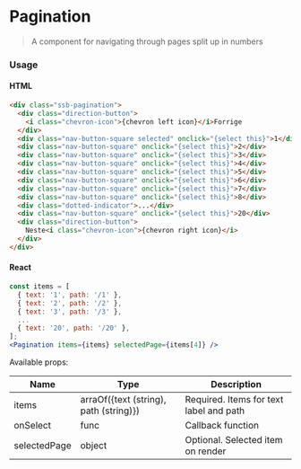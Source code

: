 Pagination
========

> A component for navigating through pages split up in numbers

### Usage

#### HTML

```html
<div class="ssb-pagination">
  <div class="direction-button">
    <i class="chevron-icon">{chevron left icon}</i>Forrige
  </div>
  <div class="nav-button-square selected" onclick="{select this}">1</div>
  <div class="nav-button-square" onclick="{select this}">2</div>
  <div class="nav-button-square" onclick="{select this}">3</div>
  <div class="nav-button-square" onclick="{select this}">4</div>
  <div class="nav-button-square" onclick="{select this}">5</div>
  <div class="nav-button-square" onclick="{select this}">6</div>
  <div class="nav-button-square" onclick="{select this}">7</div>
  <div class="nav-button-square" onclick="{select this}">8</div>
  <div class="dotted-indicator">...</div>
  <div class="nav-button-square" onclick="{select this}">20</div>
  <div class="direction-button">
    Neste<i class="chevron-icon">{chevron right icon}</i>
  </div>
</div>
```

#### React

```jsx harmony
const items = [
  { text: '1', path: '/1' },
  { text: '2', path: '/2' },
  { text: '3', path: '/3' },
  ...
  { text: '20', path: '/20' },
];
<Pagination items={items} selectedPage={items[4]} />
```

Available props:

| Name       | Type           | Description  |
| ---------- | ------------- | ----- |
| items | arraOf({text (string), path (string)}) | Required. Items for text label and path |
| onSelect | func | Callback function |
| selectedPage | object | Optional. Selected item on render |
